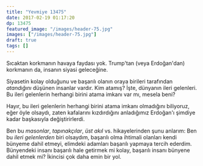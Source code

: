 ```yaml
---
title: "Yevmiye 13475"
date: 2017-02-19 01:17:20
dp: 13475
featured_image: "/images/header-75.jpg"
images: ["/images/header-75.jpg"]
draft: true
tags: []
---
```


Sıcaktan korkmanın havaya faydası yok. Trump'tan (veya Erdoğan'dan) korkmanın
da, insanın siyasi geleceğine.

Siyasetin kolay olduğunu ve başarılı olanın oraya birileri tarafından
*atandığını* düşünen insanlar vardır. Kim atamış? İşte, dünyanın ileri
gelenleri. Bu ileri gelenlerin herhangi birini atama imkanı var mı, mesela beni?

Hayır, bu ileri gelenlerin herhangi birini atama imkanı olmadığını biliyoruz,
eğer öyle olsaydı, zaten kafalarını kızdırdığını anladığımız Erdoğan'ı şimdiye
kadar başkasıyla değiştirirlerdi. 

Ben bu *masonlar*, *tapınakçılar*, *üst akıl* vs. hikayelerinden şunu anlarım:
Ben bu *ileri gelenlerden* biri olsaydım, başarılı olma ihtimali olanları kendi
bünyeme dahil etmeyi, elimdeki adamları başarılı yapmaya tercih
ederdim. Bünyendeki insanı başarılı hale getirmek mi kolay, başarılı insanı
bünyene dahil etmek mi? İkincisi çok daha emin bir yol. 

